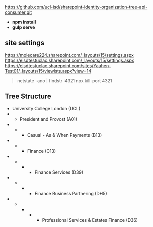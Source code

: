https://github.com/ucl-isd/sharepoint-identity-organization-tree-api-consumer.git


  - **npm install**
  - **gulp serve**

## site settings
https://molecare224.sharepoint.com/_layouts/15/settings.aspx
https://eisdtestuclac.sharepoint.com/_layouts/15/settings.aspx
https://eisdtestuclac.sharepoint.com/sites/Yauhen-Test01/_layouts/15/viewlsts.aspx?view=14


>netstate -ano | findstr :4321
>npx kill-port 4321

## Tree Structure

- University College London (UCL)
- - President and Provost (A01)
- - - Casual - As & When Payments (B13)
- - - Finance (C13)
- - - - Finance Services (D39)
- - - - Finance Business Partnering (DH5)
- - - - - Professional Services & Estates Finance (D36)


